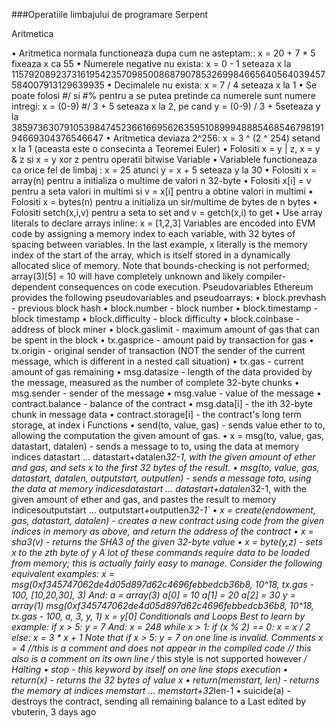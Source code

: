 <!-- TITLE: [Romanian] Limbajul de programare Serpent -->

###Operatiile limbajului de programare Serpent

Aritmetica

•	Aritmetica normala functioneaza dupa cum ne asteptam:: x = 20 + 7 * 5 fixeaza  x ca 55
•	Numerele negative nu exista:  x = 0 - 1 seteaza x la  115792089237316195423570985008687907853269984665640564039457584007913129639935
•	Decimalele nu exista: x = 7 / 4 seteaza x la 1
•	Se poate folosi #/ si  #% pentru a se putea pretinde ca numerele sunt numere intregi: x = (0-9) #/ 3 + 5 seteaza x la 2, pe cand y = (0-9) / 3 + 5seteaza y la 38597363079105398474523661669562635951089994888546854679819194669304376546647
•	Aritmetica deviaza  2^256: x = 3 ^ (2 ^ 254) setand x la 1 (aceasta este o consecinta a Teoremei Euler)
•	Folositi  x = y | z, x = y & z si  x = y xor z pentru operatii bitwise 
Variable
•	Variablele functioneaza ca orice fel de limbaj : x = 25 atunci y = x + 5 seteaza y la 30
•	Folositi x = array(n) pentru a initializa o multime de valori n 32-byte 
•	Folositi x[i] = v pentru a seta valori in multimi si  v = x[i] pentru a obtine valori in multimi
•	Folositi x = bytes(n) pentru a initializa un sir/multime de bytes de n bytes
•	Folositi setch(x,i,v) pentru a seta to set and v = getch(x,i) to get
•	Use array literals to declare arrays inline: x = [1,2,3]
Variables are encoded into EVM code by assigning a memory index to each variable, with 32 bytes of spacing between variables. In the last example, x literally is the memory index of the start of the array, which is itself stored in a dynamically allocated slice of memory. Note that bounds-checking is not performed; array(3)[5] = 10 will have completely unknown and likely compiler-dependent consequences on code execution.
Pseudovariables
Ethereum provides the following pseudovariables and pseudoarrays:
•	block.prevhash - previous block hash
•	block.number - block number
•	block.timestamp - block timestamp
•	block.difficulty - block difficulty
•	block.coinbase - address of block miner
•	block.gaslimit - maximum amount of gas that can be spent in the block
•	tx.gasprice - amount paid by transaction for gas
•	tx.origin - original sender of transaction (NOT the sender of the current message, which is different in a nested call situation)
•	tx.gas - current amount of gas remaining
•	msg.datasize - length of the data provided by the message, measured as the number of complete 32-byte chunks
•	msg.sender - sender of the message
•	msg.value - value of the message
•	contract.balance - balance of the contract
•	msg.data[i] - the ith 32-byte chunk in message data
•	contract.storage[i] - the contract's long term storage, at index i
Functions
•	send(to, value, gas) - sends value ether to to, allowing the computation the given amount of gas.
•	x = msg(to, value, gas, datastart, datalen) - sends a message to to, using the data at memory indices datastart ... datastart+datalen*32-1, with the given amount of ether and gas, and sets x to the first 32 bytes of the result.
•	msg(to, value, gas, datastart, datalen, outputstart, outputlen) - sends a message toto, using the data at memory indicesdatastart ... datastart+datalen*32-1, with the given amount of ether and gas, and pastes the result to memory indicesoutputstart ... outputstart+outputlen*32-1`
•	x = create(endowment, gas, datastart, datalen) - creates a new contract using code from the given indices in memory as above, and return the address of the contract
•	x = sha3(v) - returns the SHA3 of the given 32-byte value
•	x = byte(y,z) - sets x to the zth byte of y
A lot of these commands require data to be loaded from memory; this is actually fairly easy to manage. Consider the following equivalent examples:
x = msg(0xf345747062de4d05d897d62c4696febbedcb36b8, 10^18, tx.gas - 100, [10,20,30], 3)
And:
a = array(3)
a[0] = 10
a[1] = 20
a[2] = 30
y = array(1)
msg(0xf345747062de4d05d897d62c4696febbedcb36b8, 10^18, tx.gas - 100, a, 3, y, 1)
x = y[0]
Conditionals and Loops
Best to learn by example:
if x > 5:
    y = 7
And:
x = 248
while x > 1:
    if (x % 2) == 0: 
        x = x / 2
    else:
        x = 3 * x + 1
Note that if x > 5: y = 7 on one line is invalid.
Comments
x = 4 //this is a comment and does not appear in the compiled code
  // this also is a comment on its own line
  /* this style is not supported however */
Halting
•	stop - this keyword by itself on one line stops execution
•	return(x) - returns the 32 bytes of value x
•	return(memstart, len) - returns the memory at indices memstart ... memstart+32*len-1
•	suicide(a) - destroys the contract, sending all remaining balance to a
Last edited by vbuterin, 3 days ago
